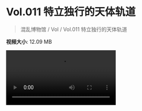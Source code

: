 # Vol.011 特立独行的天体轨道

> 混乱博物馆 / Vol / Vol.011 特立独行的天体轨道

**视频大小**: 12.09 MB

<div class="video"><video src="https://file.hsyhx.top/video/混乱博物馆/Vol/011.mp4" controls preload>🤔 您的浏览器不支持 video 标签</video></div>